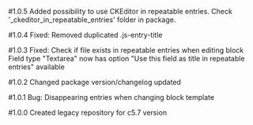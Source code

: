 #1.0.5
Added possibility to use CKEditor in repeatable entries.
Check '_ckeditor_in_repeatable_entries' folder in package.

#1.0.4
Fixed: Removed duplicated .js-entry-title

#1.0.3
Fixed: Check if file exists in repeatable entries when editing block
Field type "Textarea" now has option "Use this field as title in repeatable entries" available

#1.0.2
Changed package version/changelog updated

#1.0.1
Bug: Disappearing entries when changing block template

#1.0.0
Created legacy repository for c5.7 version